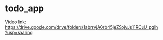 # todo_app

Video link: <https://drive.google.com/drive/folders/1abrrvjAGrb45jeZSojvJs11RCuU_pglh?usp=sharing>
